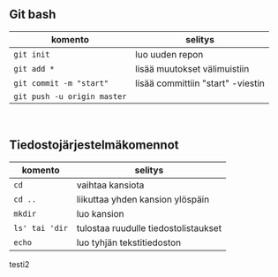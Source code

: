 ## Git bash

komento | selitys
|----------|----------|
`git init` | luo uuden repon
`git add *` | lisää muutokset välimuistiin
`git commit -m "start"` | lisää committiin "start" -viestin
`git push -u origin master` |

<br>

## Tiedostojärjestelmäkomennot

komento | selitys
|----------|----------|
`cd` | vaihtaa kansiota
`cd ..` | liikuttaa yhden kansion ylöspäin
`mkdir` | luo kansion
`ls' tai 'dir` | tulostaa ruudulle tiedostolistaukset
`echo` | luo tyhjän tekstitiedoston

testi2